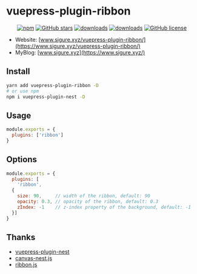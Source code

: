 # vuepress-plugin-ribbon

<p align="center">
   <a href="https://www.npmjs.com/package/vuepress-plugin-ribbon" target="_blank"><img alt="npm" src="https://img.shields.io/npm/v/vuepress-plugin-ribbon.svg"></a>
   <a href="https://github.com/SigureMo/vuepress-plugin-ribbon/stargazers" target="_blank"><img alt="GitHub stars" src="https://img.shields.io/github/stars/SigureMo/vuepress-plugin-ribbon"></a>
   <a href="https://www.npmjs.com/package/vuepress-plugin-ribbon" target="_blank"><img alt="downloads" src="https://img.shields.io/npm/dt/vuepress-plugin-ribbon.svg"></a>
   <a href="https://www.npmjs.com/package/vuepress-plugin-ribbon" target="_blank"><img alt="downloads" src="https://img.shields.io/npm/dm/vuepress-plugin-ribbon.svg"></a>
   <a href="https://github.com/SigureMo/vuepress-plugin-ribbon/blob/master/LICENSE" target="_blank"><img alt="GitHub license" src="https://img.shields.io/github/license/SigureMo/vuepress-plugin-ribbon"></a>
</p>

- Website: [www.sigure.xyz/vuepress-plugin-ribbon/](https://www.sigure.xyz/vuepress-plugin-ribbon/)
- MyBlog: [www.sigure.xyz](https://www.sigure.xyz/)

## Install

``` bash
yarn add vuepress-plugin-ribbon -D
# or use npm
npm i vuepress-plugin-nest -D
```

## Usage

``` javascript
module.exports = {
  plugins: ['ribbon']
}
```

## Options

``` js
module.exports = {
  plugins: [
    'ribbon',
  {
    size: 90,     // width of the ribbon, default: 90
    opacity: 0.3, // opacity of the ribbon, default: 0.3
    zIndex: -1    // z-index property of the background, default: -1
  }]
}
```

## Thanks

- [vuepress-plugin-nest](https://github.com/vxhly/vuepress-plugin-nest)
- [canvas-nest.js](https://github.com/hustcc/canvas-nest.js)
- [ribbon.js](https://github.com/hustcc/ribbon.js)
